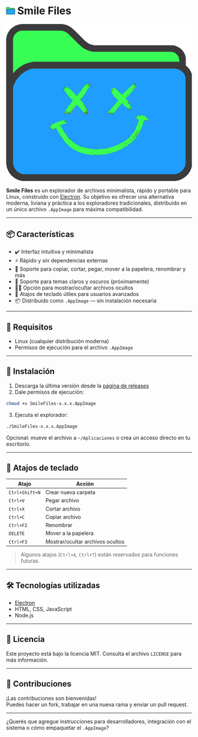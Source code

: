# <img src="static/icons/Smile/Smile_icon.png" height=20> Smile Files

<img src="static/icons/Smile/Smile_icon.png" >

**Smile Files** es un explorador de archivos minimalista, rápido y portable para Linux, construido con [Electron](https://www.electronjs.org/). Su objetivo es ofrecer una alternativa moderna, liviana y práctica a los exploradores tradicionales, distribuido en un único archivo `.AppImage` para máxima compatibilidad.

---

## 📦 Características

- ✔️ Interfaz intuitiva y minimalista
- ⚡ Rápido y sin dependencias externas
- 📁 Soporte para copiar, cortar, pegar, mover a la papelera, renombrar y más
- 🎨 Soporte para temas claros y oscuros (próximamente)
- 🕵️‍♂️ Opción para mostrar/ocultar archivos ocultos
- 🔑 Atajos de teclado útiles para usuarios avanzados
- 📦 Distribuido como `.AppImage` — sin instalación necesaria

---

## 🧪 Requisitos

- Linux (cualquier distribución moderna)
- Permisos de ejecución para el archivo `.AppImage`

---

## 🚀 Instalación

1. Descarga la última versión desde la [página de releases](https://github.com/augusto-p/Smile/releases)
2. Dale permisos de ejecución:

```bash
chmod +x SmileFiles-x.x.x.AppImage
```

3. Ejecuta el explorador:

```bash
./SmileFiles-x.x.x.AppImage
```

Opcional: mueve el archivo a `~/Aplicaciones` o crea un acceso directo en tu escritorio.

---

## 🎹 Atajos de teclado

| Atajo              | Acción                   |
|--------------------|--------------------------|
| `Ctrl+Shift+N`     | Crear nueva carpeta      |
| `Ctrl+V`           | Pegar archivo             |
| `Ctrl+X`           | Cortar archivo            |
| `Ctrl+C`           | Copiar archivo            |
| `Ctrl+F2`          | Renombrar                 |
| `DELETE`           | Mover a la papelera       |
| `Ctrl+F3`          | Mostrar/ocultar archivos ocultos |

> Algunos atajos (`Ctrl+A`, `Ctrl+T`) están reservados para funciones futuras.

---

## 🛠️ Tecnologías utilizadas

- [Electron](https://www.electronjs.org/)
- HTML, CSS, JavaScript
- Node.js

---

## 📄 Licencia

Este proyecto está bajo la licencia MIT. Consulta el archivo `LICENSE` para más información.

---

## 🤝 Contribuciones

¡Las contribuciones son bienvenidas!  
Puedes hacer un fork, trabajar en una nueva rama y enviar un pull request.

---

¿Querés que agregue instrucciones para desarrolladores, integración con el sistema o cómo empaquetar el `.AppImage`?